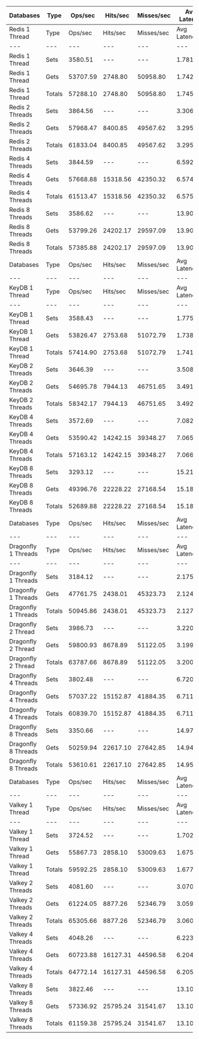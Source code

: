 | Databases | Type | Ops/sec | Hits/sec | Misses/sec | Avg Latency | p50 Latency | p99 Latency | p99.9 Latency | KB/sec |
| --- | --- | --- | --- | --- | --- | --- | --- | --- | --- |
| Redis 1 Thread | Type | Ops/sec | Hits/sec | Misses/sec | Avg Latency | p50 Latency | p99 Latency | p99.9 Latency | KB/sec |
| --- | --- | --- | --- | --- | --- | --- | --- | --- | --- |
Redis 1 Thread | Sets | 3580.51 | --- | --- | 1.78163 | 1.66300 | 4.25500 | 21.11900 | 1507.00 |
Redis 1 Thread | Gets | 53707.59 | 2748.80 | 50958.80 | 1.74262 | 1.65500 | 4.06300 | 7.61500 | 3083.99 |
Redis 1 Thread | Totals | 57288.10 | 2748.80 | 50958.80 | 1.74505 | 1.65500 | 4.07900 | 7.77500 | 4590.99 |
Redis 2 Threads | Sets | 3864.56 | --- | --- | 3.30620 | 3.11900 | 7.99900 | 14.01500 | 1626.56 |
Redis 2 Threads | Gets | 57968.47 | 8400.85 | 49567.62 | 3.29522 | 3.11900 | 7.99900 | 13.95100 | 5382.31 |
Redis 2 Threads | Totals | 61833.04 | 8400.85 | 49567.62 | 3.29591 | 3.11900 | 7.99900 | 13.95100 | 7008.88 |
Redis 4 Threads | Sets | 3844.59 | --- | --- | 6.59274 | 6.14300 | 16.51100 | 25.21500 | 1618.16 |
Redis 4 Threads | Gets | 57668.88 | 15318.56 | 42350.32 | 6.57455 | 6.11100 | 16.51100 | 24.95900 | 7985.31 |
Redis 4 Threads | Totals | 61513.47 | 15318.56 | 42350.32 | 6.57569 | 6.11100 | 16.51100 | 24.95900 | 9603.46 |
Redis 8 Threads | Sets | 3586.62 | --- | --- | 13.90284 | 12.79900 | 39.93500 | 69.63100 | 1509.58 |
Redis 8 Threads | Gets | 53799.26 | 24202.17 | 29597.09 | 13.90117 | 12.79900 | 40.19100 | 70.14300 | 11195.34 |
Redis 8 Threads | Totals | 57385.88 | 24202.17 | 29597.09 | 13.90127 | 12.79900 | 39.93500 | 70.14300 | 12704.92 |
| Databases | Type | Ops/sec | Hits/sec | Misses/sec | Avg Latency | p50 Latency | p99 Latency | p99.9 Latency | KB/sec |
| --- | --- | --- | --- | --- | --- | --- | --- | --- | --- |
| KeyDB 1 Thread | Type | Ops/sec | Hits/sec | Misses/sec | Avg Latency | p50 Latency | p99 Latency | p99.9 Latency | KB/sec |
| --- | --- | --- | --- | --- | --- | --- | --- | --- | --- |
KeyDB 1 Thread | Sets | 3588.43 | --- | --- | 1.77534 | 1.70300 | 4.03100 | 23.93500 | 1510.34 |
KeyDB 1 Thread | Gets | 53826.47 | 2753.68 | 51072.79 | 1.73894 | 1.69500 | 3.90300 | 7.42300 | 3090.36 |
KeyDB 1 Thread | Totals | 57414.90 | 2753.68 | 51072.79 | 1.74121 | 1.69500 | 3.91900 | 7.61500 | 4600.70 |
KeyDB 2 Threads | Sets | 3646.39 | --- | --- | 3.50820 | 3.29500 | 9.02300 | 14.59100 | 1534.73 |
KeyDB 2 Threads | Gets | 54695.78 | 7944.13 | 46751.65 | 3.49165 | 3.27900 | 8.89500 | 14.20700 | 5085.08 |
KeyDB 2 Threads | Totals | 58342.17 | 7944.13 | 46751.65 | 3.49268 | 3.27900 | 8.89500 | 14.20700 | 6619.82 |
KeyDB 4 Threads | Sets | 3572.69 | --- | --- | 7.08273 | 6.59100 | 17.91900 | 27.00700 | 1503.72 |
KeyDB 4 Threads | Gets | 53590.42 | 14242.15 | 39348.27 | 7.06574 | 6.59100 | 17.79100 | 26.49500 | 7423.20 |
KeyDB 4 Threads | Totals | 57163.12 | 14242.15 | 39348.27 | 7.06680 | 6.59100 | 17.79100 | 26.62300 | 8926.91 |
KeyDB 8 Threads | Sets | 3293.12 | --- | --- | 15.21125 | 14.14300 | 41.47100 | 67.07100 | 1386.04 |
KeyDB 8 Threads | Gets | 49396.76 | 22228.22 | 27168.54 | 15.18614 | 14.14300 | 41.72700 | 67.58300 | 10281.68 |
KeyDB 8 Threads | Totals | 52689.88 | 22228.22 | 27168.54 | 15.18770 | 14.14300 | 41.72700 | 67.58300 | 11667.73 |
| Databases | Type | Ops/sec | Hits/sec | Misses/sec | Avg Latency | p50 Latency | p99 Latency | p99.9 Latency | KB/sec |
| --- | --- | --- | --- | --- | --- | --- | --- | --- | --- |
| Dragonfly 1 Threads | Type | Ops/sec | Hits/sec | Misses/sec | Avg Latency | p50 Latency | p99 Latency | p99.9 Latency | KB/sec |
| --- | --- | --- | --- | --- | --- | --- | --- | --- | --- |
Dragonfly 1 Threads | Sets | 3184.12 | --- | --- | 2.17557 | 1.80700 | 5.31100 | 32.25500 | 1340.17 |
Dragonfly 1 Threads | Gets | 47761.75 | 2438.01 | 45323.73 | 2.12401 | 1.79100 | 5.15100 | 8.38300 | 2740.12 |
Dragonfly 1 Threads | Totals | 50945.86 | 2438.01 | 45323.73 | 2.12723 | 1.79100 | 5.15100 | 8.57500 | 4080.29 |
Dragonfly 2 Thread | Sets | 3986.73 | --- | --- | 3.22037 | 2.73500 | 11.45500 | 19.07100 | 1677.98 |
Dragonfly 2 Thread | Gets | 59800.93 | 8678.89 | 51122.05 | 3.19964 | 2.71900 | 11.32700 | 18.68700 | 5557.17 |
Dragonfly 2 Thread | Totals | 63787.66 | 8678.89 | 51122.05 | 3.20094 | 2.71900 | 11.32700 | 18.68700 | 7235.15 |
Dragonfly 4 Threads | Sets | 3802.48 | --- | --- | 6.72059 | 6.27100 | 17.40700 | 25.85500 | 1600.43 |
Dragonfly 4 Threads | Gets | 57037.22 | 15152.87 | 41884.35 | 6.71111 | 6.23900 | 17.40700 | 25.59900 | 7898.64 |
Dragonfly 4 Threads | Totals | 60839.70 | 15152.87 | 41884.35 | 6.71170 | 6.23900 | 17.40700 | 25.59900 | 9499.07 |
Dragonfly 8 Threads | Sets | 3350.66 | --- | --- | 14.97802 | 13.88700 | 43.00700 | 76.28700 | 1410.27 |
Dragonfly 8 Threads | Gets | 50259.94 | 22617.10 | 27642.85 | 14.94934 | 13.88700 | 43.00700 | 75.77500 | 10461.52 |
Dragonfly 8 Threads | Totals | 53610.61 | 22617.10 | 27642.85 | 14.95113 | 13.88700 | 43.00700 | 75.77500 | 11871.78 |
| Databases | Type | Ops/sec | Hits/sec | Misses/sec | Avg Latency | p50 Latency | p99 Latency | p99.9 Latency | KB/sec |
| --- | --- | --- | --- | --- | --- | --- | --- | --- | --- |
| Valkey 1 Thread | Type | Ops/sec | Hits/sec | Misses/sec | Avg Latency | p50 Latency | p99 Latency | p99.9 Latency | KB/sec |
| --- | --- | --- | --- | --- | --- | --- | --- | --- | --- |
Valkey 1 Thread | Sets | 3724.52 | --- | --- | 1.70284 | 1.52700 | 2.99100 | 13.95100 | 1567.62 |
Valkey 1 Thread | Gets | 55867.73 | 2858.10 | 53009.63 | 1.67589 | 1.52700 | 2.91100 | 7.10300 | 3207.56 |
Valkey 1 Thread | Totals | 59592.25 | 2858.10 | 53009.63 | 1.67758 | 1.52700 | 2.91100 | 7.26300 | 4775.17 |
Valkey 2 Threads | Sets | 4081.60 | --- | --- | 3.07073 | 2.89500 | 7.93500 | 13.50300 | 1717.91 |
Valkey 2 Threads | Gets | 61224.05 | 8877.26 | 52346.79 | 3.05958 | 2.89500 | 7.64700 | 13.24700 | 5686.33 |
Valkey 2 Threads | Totals | 65305.66 | 8877.26 | 52346.79 | 3.06028 | 2.89500 | 7.64700 | 13.24700 | 7404.24 |
Valkey 4 Threads | Sets | 4048.26 | --- | --- | 6.22394 | 5.79100 | 15.42300 | 23.55100 | 1703.88 |
Valkey 4 Threads | Gets | 60723.88 | 16127.31 | 44596.58 | 6.20445 | 5.79100 | 15.29500 | 22.78300 | 8407.29 |
Valkey 4 Threads | Totals | 64772.14 | 16127.31 | 44596.58 | 6.20567 | 5.79100 | 15.29500 | 22.78300 | 10111.17 |
Valkey 8 Threads | Sets | 3822.46 | --- | --- | 13.10817 | 12.28700 | 35.58300 | 62.97500 | 1608.84 |
Valkey 8 Threads | Gets | 57336.92 | 25795.24 | 31541.67 | 13.10597 | 12.28700 | 35.32700 | 62.97500 | 11932.12 |
Valkey 8 Threads | Totals | 61159.38 | 25795.24 | 31541.67 | 13.10611 | 12.28700 | 35.32700 | 62.97500 | 13540.96 |
